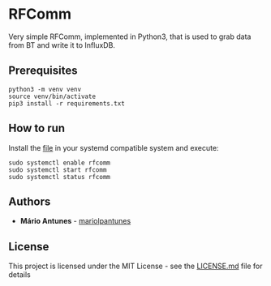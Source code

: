 # RFComm

Very simple RFComm, implemented in Python3, that is used to grab data from BT and write it to InfluxDB.

## Prerequisites

```console
python3 -m venv venv
source venv/bin/activate
pip3 install -r requirements.txt
```

## How to run

Install the [file](rfcomm.service) in your systemd compatible system and execute:

```console
sudo systemctl enable rfcomm
sudo systemctl start rfcomm
sudo systemctl status rfcomm
```

## Authors

* **Mário Antunes** - [mariolpantunes](https://github.com/mariolpantunes)

## License

This project is licensed under the MIT License - see the [LICENSE.md](../LICENSE.md) file for details